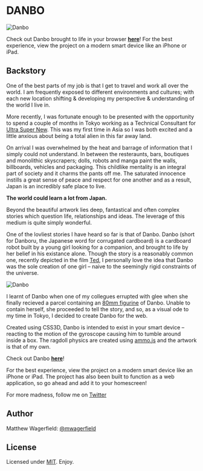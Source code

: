 # DANBO

![Danbo][help]

Check out Danbo brought to life in your browser **[here][demo]**! For the best
experience, view the project on a modern smart device like an iPhone or iPad.

## Backstory

One of the best parts of my job is that I get to travel and work all over the
world. I am frequently exposed to different environments and cultures; with each
new location shifting & developing my perspective & understanding of the world
I live in.

More recently, I was fortunate enough to be presented with the opportunity to
spend a couple of months in Tokyo working as a Technical Consultant for
[Ultra Super New][usn]. This was my first time in Asia so I was both excited and
a little anxious about being a total alien in this far away land.

On arrival I was overwhelmed by the heat and barrage of information that I
simply could not understand. In between the resteraunts, bars, boutiques and
monolithic skyscrapers; dolls, robots and manga paint the walls, billboards,
vehicles and packaging. This childlike mentality is an integral part of society
and it charms the pants off me. The saturated innocence instills a great sense
of peace and respect for one another and as a result, Japan is an incredibly
safe place to live.

**The world could learn a lot from Japan.**

Beyond the beautiful artwork lies deep, fantastical and often complex stories
which question life, relationships and ideas. The leverage of this medium is
quite simply wonderful.

One of the lovliest stories I have heard so far is that of Danbo. Danbo (short
for Danboru, the Japanese word for corrugated cardboard) is a cardboard robot
built by a young girl looking for a companion, and brought to life by her belief
in his existance alone. Though the story is a reasonably common one, recently
depicted in the film [Ted][ted], I personally love the idea that Danbo was the
sole creation of one girl – naive to the seemingly rigid constraints of the
universe.

![Danbo][yotsuba]

I learnt of Danbo when one of my collegues errupted with glee when she finally
recieved a parcel containing an [80mm figurine][amazon] of Danbo. Unable to
contain herself, she proceeded to tell the story, and so, as a visual ode to my
time in Tokyo, I decided to create Danbo for the web.

Created using CSS3D, Danbo is intended to exist in your smart device – reacting
to the motion of the gyroscope causing him to tumble around inside a box. The
ragdoll physics are created using [ammo.js][ammo] and the artwork is that of my
own.

Check out Danbo **[here][demo]**!

For the best experience, view the project on a modern smart device like an
iPhone or iPad. The project has also been built to function as a web
application, so go ahead and add it to your homescreen!

For more madness, follow me on [Twitter][twitter]

## Author

Matthew Wagerfield: [@mwagerfield][twitter]

## License

Licensed under [MIT][mit]. Enjoy.

[demo]: http://wagerfield.github.com/danbo/
[twitter]: http://twitter.com/mwagerfield
[mit]: http://www.opensource.org/licenses/mit-license.php
[help]: http://farm3.staticflickr.com/2795/4522244501_42029bd8be_b.jpg
[yotsuba]: http://farm9.staticflickr.com/8017/7159970615_94287b6770_z.jpg
[usn]: http://ultrasupernew.com/
[ted]: http://www.imdb.com/title/tt1637725/
[amazon]: http://www.amazon.com/Revoltech-Danboard-Yotsuba-Amazon-co-jp-Version/dp/B001R23RS2/ref=sr_1_1?s=toys-and-games&ie=UTF8&qid=1375591136&sr=1-1&keywords=danbo
[ammo]: https://github.com/kripken/ammo.js/
